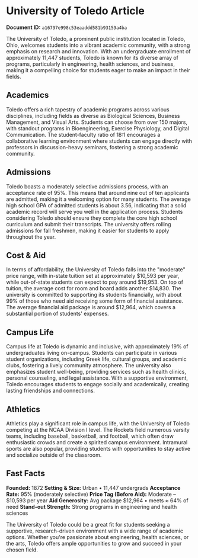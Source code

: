 # University of Toledo Article

**Document ID:** `a16797e998c53eaaddd581b93159a4ba`

The University of Toledo, a prominent public institution located in Toledo, Ohio, welcomes students into a vibrant academic community, with a strong emphasis on research and innovation. With an undergraduate enrollment of approximately 11,447 students, Toledo is known for its diverse array of programs, particularly in engineering, health sciences, and business, making it a compelling choice for students eager to make an impact in their fields.

## Academics
Toledo offers a rich tapestry of academic programs across various disciplines, including fields as diverse as Biological Sciences, Business Management, and Visual Arts. Students can choose from over 150 majors, with standout programs in Bioengineering, Exercise Physiology, and Digital Communication. The student-faculty ratio of 18:1 encourages a collaborative learning environment where students can engage directly with professors in discussion-heavy seminars, fostering a strong academic community.

## Admissions
Toledo boasts a moderately selective admissions process, with an acceptance rate of 95%. This means that around nine out of ten applicants are admitted, making it a welcoming option for many students. The average high school GPA of admitted students is about 3.56, indicating that a solid academic record will serve you well in the application process. Students considering Toledo should ensure they complete the core high school curriculum and submit their transcripts. The university offers rolling admissions for fall freshmen, making it easier for students to apply throughout the year.

## Cost & Aid
In terms of affordability, the University of Toledo falls into the "moderate" price range, with in-state tuition set at approximately $10,593 per year, while out-of-state students can expect to pay around $19,953. On top of tuition, the average cost for room and board adds another $14,830. The university is committed to supporting its students financially, with about 99% of those who need aid receiving some form of financial assistance. The average financial aid package is around $12,964, which covers a substantial portion of students' expenses.

## Campus Life
Campus life at Toledo is dynamic and inclusive, with approximately 19% of undergraduates living on-campus. Students can participate in various student organizations, including Greek life, cultural groups, and academic clubs, fostering a lively community atmosphere. The university also emphasizes student well-being, providing services such as health clinics, personal counseling, and legal assistance. With a supportive environment, Toledo encourages students to engage socially and academically, creating lasting friendships and connections.

## Athletics
Athletics play a significant role in campus life, with the University of Toledo competing at the NCAA Division I level. The Rockets field numerous varsity teams, including baseball, basketball, and football, which often draw enthusiastic crowds and create a spirited campus environment. Intramural sports are also popular, providing students with opportunities to stay active and socialize outside of the classroom.

## Fast Facts
**Founded:** 1872
**Setting & Size:** Urban • 11,447 undergrads
**Acceptance Rate:** 95% (moderately selective)
**Price Tag (Before Aid):** Moderate – $10,593 per year
**Aid Generosity:** Avg package $12,964 • meets ≈ 64% of need
**Stand-out Strength:** Strong programs in engineering and health sciences

The University of Toledo could be a great fit for students seeking a supportive, research-driven environment with a wide range of academic options. Whether you're passionate about engineering, health sciences, or the arts, Toledo offers ample opportunities to grow and succeed in your chosen field.
